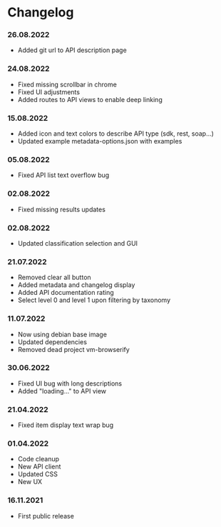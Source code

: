 Changelog
===

### 26.08.2022
- Added git url to API description page

### 24.08.2022
- Fixed missing scrollbar in chrome
- Fixed UI adjustments
- Added routes to API views to enable deep linking

### 15.08.2022
- Added icon and text colors to describe API type (sdk, rest, soap...)
- Updated example metadata-options.json with examples

### 05.08.2022
- Fixed API list text overflow bug

### 02.08.2022
- Fixed missing results updates

### 02.08.2022
- Updated classification selection and GUI 

### 21.07.2022
- Removed clear all button
- Added metadata and changelog display
- Added API documentation rating
- Select level 0 and level 1 upon filtering by taxonomy

### 11.07.2022
- Now using debian base image
- Updated dependencies
- Removed dead project vm-browserify

### 30.06.2022
- Fixed UI bug with long descriptions
- Added "loading..." to API view

### 21.04.2022
- Fixed item display text wrap bug

### 01.04.2022
- Code cleanup
- New API client
- Updated CSS
- New UX

### 16.11.2021
- First public release
